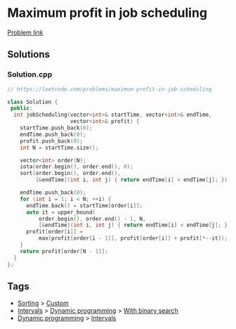 # Maximum profit in job scheduling

[Problem link](https://leetcode.com/problems/maximum-profit-in-job-scheduling)

## Solutions


### Solution.cpp
```cpp
// https://leetcode.com/problems/maximum-profit-in-job-scheduling

class Solution {
 public:
  int jobScheduling(vector<int>& startTime, vector<int>& endTime,
                    vector<int>& profit) {
    startTime.push_back(0);
    endTime.push_back(0);
    profit.push_back(0);
    int N = startTime.size();

    vector<int> order(N);
    iota(order.begin(), order.end(), 0);
    sort(order.begin(), order.end(),
         [&endTime](int i, int j) { return endTime[i] < endTime[j]; });

    endTime.push_back(0);
    for (int i = 1; i < N; ++i) {
      endTime.back() = startTime[order[i]];
      auto it = upper_bound(
          order.begin(), order.end() - 1, N,
          [&endTime](int i, int j) { return endTime[i] < endTime[j]; });
      profit[order[i]] =
          max(profit[order[i - 1]], profit[order[i]] + profit[*--it]);
    }
    return profit[order[N - 1]];
  }
};
```
## Tags

* [Sorting](/Collections/sorting.md#sorting) > [Custom](/Collections/sorting.md#custom)
* [Intervals](/Collections/intervals.md#intervals) > [Dynamic programming](/Collections/intervals.md#dynamic-programming) > [With binary search](/Collections/intervals.md#with-binary-search)
* [Dynamic programming](/Collections/dynamic-programming.md#dynamic-programming) > [Intervals](/Collections/dynamic-programming.md#intervals)
